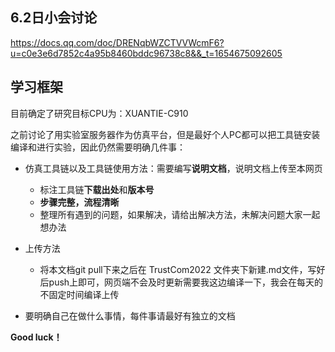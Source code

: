 ## 6.2日小会讨论

https://docs.qq.com/doc/DRENqbWZCTVVWcmF6?u=c0e3e6d7852c4a95b8460bddc96738c8&&_t=1654675092605

## 学习框架

目前确定了研究目标CPU为：XUANTIE-C910

之前讨论了用实验室服务器作为仿真平台，但是最好个人PC都可以把工具链安装编译和进行实验，因此仍然需要明确几件事：

* 仿真工具链以及工具链使用方法：需要编写**说明文档**，说明文档上传至本网页
	* 标注工具链**下载出处**和**版本号**
	* **步骤完整，流程清晰**
	* 整理所有遇到的问题，如果解决，请给出解决方法，未解决问题大家一起想办法
* 上传方法
	* 将本文档git pull下来之后在 TrustCom2022 文件夹下新建.md文件，写好后push上即可，网页端不会及时更新需要我这边编译一下，我会在每天的不固定时间编译上传

* 要明确自己在做什么事情，每件事请最好有独立的文档

**Good luck！**





